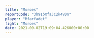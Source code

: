 ```yaml
---
title: "Moroes"
reportCode: "3h91bXfaJC2k4vDn"
player: "Mfarfadet"
fight: "Moroes"
date: 2021-09-02T19:09:04.426000+00:00
---
```

